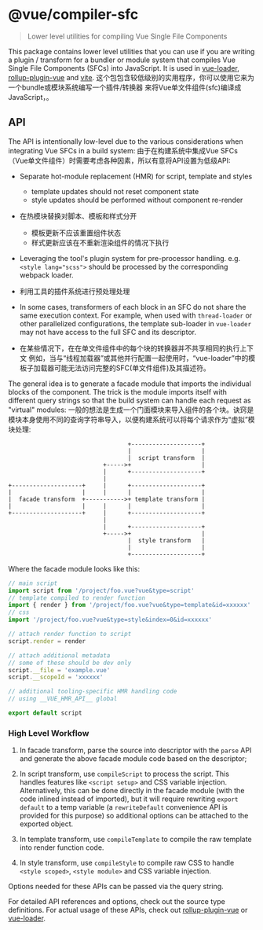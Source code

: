 # @vue/compiler-sfc

> Lower level utilities for compiling Vue Single File Components

This package contains lower level utilities that you can use if you are writing a plugin / transform for a bundler or module system that compiles Vue Single File Components (SFCs) into JavaScript. It is used in [vue-loader](https://github.com/vuejs/vue-loader), [rollup-plugin-vue](https://github.com/vuejs/rollup-plugin-vue) and [vite](https://github.com/vitejs/vite).
这个包包含较低级别的实用程序，你可以使用它来为一个bundle或模块系统编写一个插件/转换器 来将Vue单文件组件(sfc)编译成JavaScript，。

## API

The API is intentionally low-level due to the various considerations when integrating Vue SFCs in a build system:
由于在构建系统中集成Vue SFCs（Vue单文件组件）时需要考虑各种因素，所以有意将API设置为低级API:

- Separate hot-module replacement (HMR) for script, template and styles
  - template updates should not reset component state
  - style updates should be performed without component re-render
- 在热模块替换对脚本、模板和样式分开
  - 模板更新不应该重置组件状态
  - 样式更新应该在不重新渲染组件的情况下执行

- Leveraging the tool's plugin system for pre-processor handling. e.g. `<style lang="scss">` should be processed by the corresponding webpack loader.
- 利用工具的插件系统进行预处理处理 

- In some cases, transformers of each block in an SFC do not share the same execution context. For example, when used with `thread-loader` or other parallelized configurations, the template sub-loader in `vue-loader` may not have access to the full SFC and its descriptor.
- 在某些情况下，在在单文件组件中的每个块的转换器并不共享相同的执行上下文  例如，当与“线程加载器”或其他并行配置一起使用时，“vue-loader”中的模板子加载器可能无法访问完整的SFC(单文件组件)及其描述符。

The general idea is to generate a facade module that imports the individual blocks of the component. The trick is the module imports itself with different query strings so that the build system can handle each request as "virtual" modules:
一般的想法是生成一个门面模块来导入组件的各个块。诀窍是模块本身使用不同的查询字符串导入，以便构建系统可以将每个请求作为“虚拟”模块处理:

```
                                  +--------------------+
                                  |                    |
                                  |  script transform  |
                           +----->+                    |
                           |      +--------------------+
                           |
+--------------------+     |      +--------------------+
|                    |     |      |                    |
|  facade transform  +----------->+ template transform |
|                    |     |      |                    |
+--------------------+     |      +--------------------+
                           |
                           |      +--------------------+
                           +----->+                    |
                                  |  style transform   |
                                  |                    |
                                  +--------------------+
```

Where the facade module looks like this:

```js
// main script
import script from '/project/foo.vue?vue&type=script'
// template compiled to render function
import { render } from '/project/foo.vue?vue&type=template&id=xxxxxx'
// css
import '/project/foo.vue?vue&type=style&index=0&id=xxxxxx'

// attach render function to script
script.render = render

// attach additional metadata
// some of these should be dev only
script.__file = 'example.vue'
script.__scopeId = 'xxxxxx'

// additional tooling-specific HMR handling code
// using __VUE_HMR_API__ global

export default script
```

### High Level Workflow

1. In facade transform, parse the source into descriptor with the `parse` API and generate the above facade module code based on the descriptor;

2. In script transform, use `compileScript` to process the script. This handles features like `<script setup>` and CSS variable injection. Alternatively, this can be done directly in the facade module (with the code inlined instead of imported), but it will require rewriting `export default` to a temp variable (a `rewriteDefault` convenience API is provided for this purpose) so additional options can be attached to the exported object.

3. In template transform, use `compileTemplate` to compile the raw template into render function code.

4. In style transform, use `compileStyle` to compile raw CSS to handle `<style scoped>`, `<style module>` and CSS variable injection.

Options needed for these APIs can be passed via the query string.



For detailed API references and options, check out the source type definitions. For actual usage of these APIs, check out [rollup-plugin-vue](https://github.com/vuejs/rollup-plugin-vue/tree/next) or [vue-loader](https://github.com/vuejs/vue-loader/tree/next).
